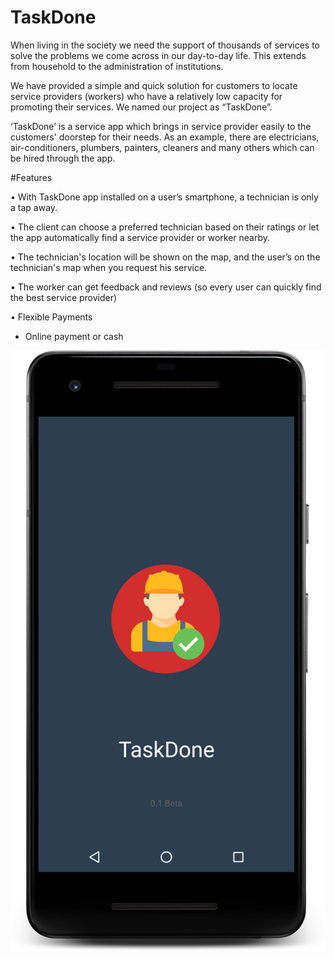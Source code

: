 # TaskDone


When living in the society we need the support of thousands of services to solve the problems we come across in our day-to-day life. This extends from household to the administration of institutions.

We have provided a simple and quick solution for customers to locate service providers (workers) who have a relatively low capacity for promoting their services. We named our project as “TaskDone”.

‘TaskDone’ is a service app which brings in service provider easily to the customers' doorstep for their needs. As an example, there are electricians, air-conditioners, plumbers, painters, cleaners and many others which can be hired through the app.

#Features

• With TaskDone app installed on a user’s smartphone, a technician is only a tap away.

• The client can choose a preferred technician based on their ratings or let the app automatically find a service provider or worker nearby.

• The technician's location will be shown on the map, and the user’s on the technician's map when you request his service.

• The worker can get feedback and reviews (so every user can quickly find the best service provider)

• Flexible Payments
  - Online payment or cash
  
  ![](https://github.com/naveenlukefernando/TaskDone-TechieApp/blob/master/screenshots/start.png)
